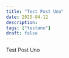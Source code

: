 ```yaml
---
title: "Test Post Uno"
date: 2025-04-12
description: 
tags: ["testuno"]
draft: false
---
```


Test Post Uno
